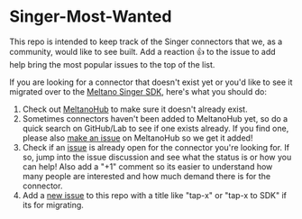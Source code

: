 # Singer-Most-Wanted

This repo is intended to keep track of the Singer connectors that we, as a community, would like to see built. Add a reaction :thumbsup: to the issue to add help bring the most popular issues to the top of the list.


If you are looking for a connector that doesn't exist yet or you'd like to see it migrated over to the [Meltano Singer SDK](https://sdk.meltano.com/en/latest/), here's what you should do:

1. Check out [MeltanoHub](https://hub.meltano.com/singer/) to make sure it doesn't already exist.
1. Sometimes connectors haven't been added to MeltanoHub yet, so do a quick search on GitHub/Lab to see if one exists already.
If you find one, please also [make an issue](https://gitlab.com/meltano/hub/-/issues/new?issue) on MeltanoHub so we get it added!
1. Check if an [issue](https://github.com/MeltanoLabs/Singer-Most-Wanted/issues) is already open for the connector you're looking for.
If so, jump into the issue discussion and see what the status is or how you can help!
Also add a "+1" comment so its easier to understand how many people are interested and how much demand there is for the connector.
1. Add a [new issue](https://github.com/MeltanoLabs/Singer-Most-Wanted/issues/new) to this repo with a title like "tap-x" or "tap-x to SDK" if its for migrating.

